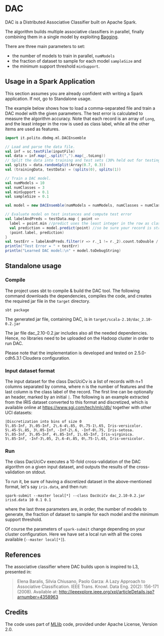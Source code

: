 DAC
=======
DAC is a Distributed Associative Classifier built on Apache Spark.

The algorithm builds multiple associative classifiers in parallel, finally combining them in a single model by exploiting [Bagging](https://en.wikipedia.org/wiki/Bootstrap_aggregating).

There are three main parameters to set:
* the number of models to train in parallel, `numModels`
* the fraction of dataset to sample for each model `sampleSize` and 
* the minimum support threshold `minSupport`.


## Usage in a Spark Application

This section assumes you are already confident with writing a Spark application.
If not, go to Standalone usage.

The example below shows how to load a comma-separated file and train a DAC model with the given parameters.
The test error is calculated to measure the algorithm accuracy.
Note that each record is an array of `Long`, and the least integer in the row is used as class label, while all the other items are used as features.

```scala
import it.polito.dbdmg.ml.DACEnsemble

// Load and parse the data file.
val inf = sc.textFile(inputFile)
val data = inf.map(_.split(",").map(_.toLong))
// Split the data into training and test sets (30% held out for testing)
val splits = data.randomSplit(Array(0.7, 0.3))
val (trainingData, testData) = (splits(0), splits(1))

// Train a DAC model.
val numModels = 10
val numClasses = 3
val minSupport = 0.1
val sampleSize = 0.1

val model = new DACEnsemble(numModels = numModels, numClasses = numClasses, minSupport = minSupport, sampleSize = sampleSize)

// Evaluate model on test instances and compute test error
val labelAndPreds = testData.map { point =>
  label = point.min //predict uses the least integer in the row as class label,
  val prediction = model.predict(point) //so be sure your record is structured accordingly
  (point.label, prediction)
}
val testErr = labelAndPreds.filter(r => r._1 != r._2).count.toDouble / testData.count()
println("Test Error = " + testErr)
println("Learned DAC model:\n" + model.toDebugString)
```

## Standalone usage
### Compile

The project uses sbt to compile & build the DAC tool. The following command downloads the dependencies, compiles the code, and creates the required jar file in the `target` directory.

	sbt package

The generated jar file, containing DAC, is in `target/scala-2.10/dac_2.10-0.2.jar`

The jar file dac_2.10-0.2.jar includes also all the needed dependencies. Hence, no libraries need to be uploaded on the Hadoop cluster in order to run DAC.

Please note that the implementation is developed and tested on 2.5.0-cdh5.3.1 Cloudera configuration.

### Input dataset format

The input dataset for the class DacUciCv is a list of records with n+1 columns separated by comma, where n is the number of features and the last column is the class label of the record.
The first line can be optionally an header, marked by an initial `|`.
The following is an example extracted from the IRIS dataset converted to this format and discretized, which is available online at https://www.sgi.com/tech/mlc/db/ together with other UCI datasets:

    |Discretization into bins of size 0
    5\.85-Inf, 3\.05-Inf, 2\.6-4\.85, 0\.75-1\.65, Iris-versicolor.
    5\.45-5\.85, 3\.05-Inf, -Inf-2\.6, -Inf-0\.75, Iris-setosa.
    5\.85-Inf, 3\.05-Inf, 4\.85-Inf, 1\.65-Inf, Iris-virginica.
    5\.85-Inf, -Inf-3\.05, 2\.6-4\.85, 0\.75-1\.65, Iris-versicolor.


### Run

The class DacUciCv executes a 10-fold cross-validation of the DAC algorithm on a given input dataset, and outputs the results of the cross-validation on stdout.

To run it, be sure of having a discretized dataset in the above-mentioned format, let's say `iris.data`, and then run:

    spark-submit --master local[*] --class DacUciCv dac_2.10-0.2.jar irisd.data 10 0.1 0.1

where the last three parameters are, in order, the number of models to generate, the fraction of dataset to sample for each model and the minimum support threshold.

Of course the parameters of `spark-submit` change depending on your cluster configuration. Here we have set a local run with all the cores available (`--master local[*]`).

	
## References

The associative classifier where DAC builds upon is inspired to L3, presented in:
> Elena Baralis, Silvia Chiusano, Paolo Garza: A Lazy Approach to Associative Classification. IEEE Trans. Knowl. Data Eng. 20(2): 156-171 (2008). Available at: http://ieeexplore.ieee.org/xpl/articleDetails.jsp?arnumber=4358963
	
## Credits

The code uses part of [MLlib](http://spark.apache.org/mllib/) code, provided under Apache License, Version 2.0.